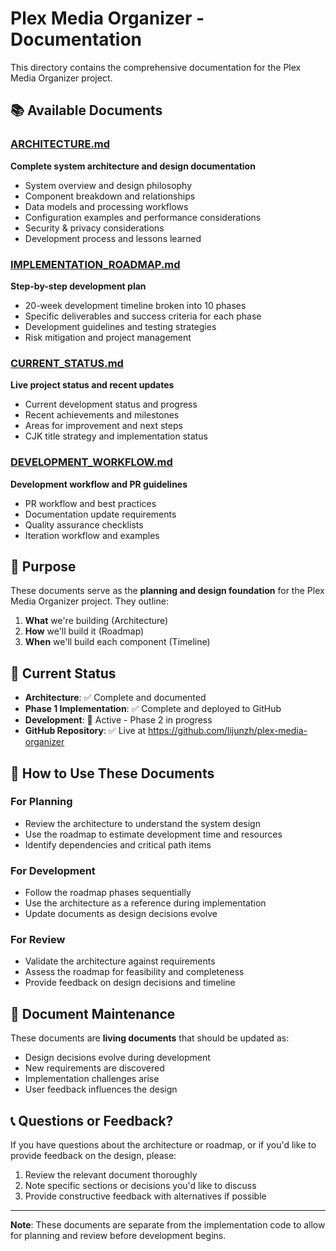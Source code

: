 # Plex Media Organizer - Documentation

This directory contains the comprehensive documentation for the Plex Media Organizer project.

## 📚 Available Documents

### [ARCHITECTURE.md](ARCHITECTURE.md)
**Complete system architecture and design documentation**
- System overview and design philosophy
- Component breakdown and relationships
- Data models and processing workflows
- Configuration examples and performance considerations
- Security & privacy considerations
- Development process and lessons learned

### [IMPLEMENTATION_ROADMAP.md](IMPLEMENTATION_ROADMAP.md)
**Step-by-step development plan**
- 20-week development timeline broken into 10 phases
- Specific deliverables and success criteria for each phase
- Development guidelines and testing strategies
- Risk mitigation and project management

### [CURRENT_STATUS.md](CURRENT_STATUS.md)
**Live project status and recent updates**
- Current development status and progress
- Recent achievements and milestones
- Areas for improvement and next steps
- CJK title strategy and implementation status

### [DEVELOPMENT_WORKFLOW.md](DEVELOPMENT_WORKFLOW.md)
**Development workflow and PR guidelines**
- PR workflow and best practices
- Documentation update requirements
- Quality assurance checklists
- Iteration workflow and examples

## 🎯 Purpose

These documents serve as the **planning and design foundation** for the Plex Media Organizer project. They outline:

1. **What** we're building (Architecture)
2. **How** we'll build it (Roadmap)
3. **When** we'll build each component (Timeline)

## 🚀 Current Status

- **Architecture**: ✅ Complete and documented
- **Phase 1 Implementation**: ✅ Complete and deployed to GitHub
- **Development**: 🔄 Active - Phase 2 in progress
- **GitHub Repository**: ✅ Live at https://github.com/lijunzh/plex-media-organizer

## 📖 How to Use These Documents

### For Planning
- Review the architecture to understand the system design
- Use the roadmap to estimate development time and resources
- Identify dependencies and critical path items

### For Development
- Follow the roadmap phases sequentially
- Use the architecture as a reference during implementation
- Update documents as design decisions evolve

### For Review
- Validate the architecture against requirements
- Assess the roadmap for feasibility and completeness
- Provide feedback on design decisions and timeline

## 🔄 Document Maintenance

These documents are **living documents** that should be updated as:
- Design decisions evolve during development
- New requirements are discovered
- Implementation challenges arise
- User feedback influences the design

## 📞 Questions or Feedback?

If you have questions about the architecture or roadmap, or if you'd like to provide feedback on the design, please:

1. Review the relevant document thoroughly
2. Note specific sections or decisions you'd like to discuss
3. Provide constructive feedback with alternatives if possible

---

**Note**: These documents are separate from the implementation code to allow for planning and review before development begins.
